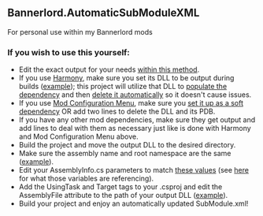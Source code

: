 ## Bannerlord.AutomaticSubModuleXML
For personal use within my Bannerlord mods

### If you wish to use this yourself:
- Edit the exact output for your needs [within this method](https://github.com/pointfeev/AutomaticSubModuleXML/blob/main/AutomaticSubModuleXML.cs#L17).
- If you use [Harmony](https://github.com/pardeike/Harmony), make sure you set its DLL to be output during builds ([example](https://github.com/pointfeev/SortedIncome/blob/main/SortedIncome.csproj#L47)); this project will utilize that DLL to [populate the dependency](https://github.com/pointfeev/AutomaticSubModuleXML/blob/main/AutomaticSubModuleXML.cs#L45) and then [delete it automatically](https://github.com/pointfeev/AutomaticSubModuleXML/blob/main/AutomaticSubModuleXML.cs#L49) so it doesn't cause issues.
- If you use [Mod Configuration Menu](https://github.com/Aragas/Bannerlord.MBOptionScreen), make sure you [set it up as a soft dependency](https://mcm.bannerlord.aragas.org/articles/MCMv5/mcmv5-soft-dependency.html) OR add two lines to delete the DLL and its PDB.
- If you have any other mod dependencies, make sure they get output and add lines to deal with them as necessary just like is done with Harmony and Mod Configuration Menu above.
- Build the project and move the output DLL to the desired directory.
- Make sure the assembly name and root namespace are the same ([example](https://github.com/pointfeev/SortedIncome/blob/main/SortedIncome.csproj#L13)).
- Edit your AssemblyInfo.cs parameters to match [these values](https://github.com/pointfeev/SortedIncome/blob/main/Properties/AssemblyInfo.cs#L6) (see [here](https://github.com/pointfeev/SortedIncome/blob/main/SubModule.cs#L19) for what those variables are referencing).
- Add the UsingTask and Target tags to your .csproj and edit the AssemblyFile attribute to the path of your output DLL ([example](https://github.com/pointfeev/SortedIncome/blob/main/SortedIncome.csproj#L49)).
- Build your project and enjoy an automatically updated SubModule.xml!

